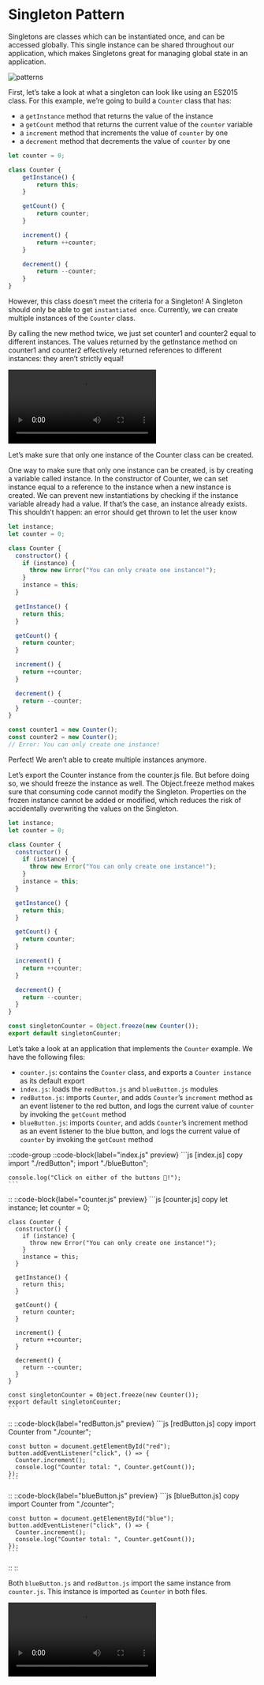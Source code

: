 # Singleton Pattern
Singletons are classes which can be instantiated once, and can be accessed globally. This single instance can be shared throughout our application, which makes Singletons great for managing global state in an application.

<div class='flex items-center justify-center'>
<img class='rounded-lg' src='https://www.patterns.dev/_astro/singleton-pattern_Z1aBCos.webp' alt='patterns' />
</div>

First, let’s take a look at what a singleton can look like using an ES2015 class. For this example, we’re going to build a `Counter` class that has:

- a `getInstance` method that returns the value of the instance
- a `getCount` method that returns the current value of the `counter` variable
- a `increment` method that increments the value of `counter` by one
- a `decrement` method that decrements the value of `counter` by one


```js [counter.js] copy
let counter = 0;

class Counter {
    getInstance() {
        return this;
    }

    getCount() {
        return counter;
    }

    increment() {
        return ++counter;
    }

    decrement() {
        return --counter;
    }
}
```

However, this class doesn’t meet the criteria for a Singleton! A Singleton should only be able to get `instantiated once`. Currently, we can create multiple instances of the `Counter` class.

By calling the new method twice, we just set counter1 and counter2 equal to different instances. The values returned by the getInstance method on counter1 and counter2 effectively returned references to different instances: they aren’t strictly equal!


<video src="https://res.cloudinary.com/ddxwdqwkr/video/upload/f_auto/v1609056519/patterns.dev/jspat-52_zkwyk1.mp4" loop controls></video>

Let’s make sure that only one instance of the Counter class can be created.

One way to make sure that only one instance can be created, is by creating a variable called instance. In the constructor of Counter, we can set instance equal to a reference to the instance when a new instance is created. We can prevent new instantiations by checking if the instance variable already had a value. If that’s the case, an instance already exists. This shouldn’t happen: an error should get thrown to let the user know


```js [counter.js] {1, 5-9} copy
let instance;
let counter = 0;

class Counter {
  constructor() {
    if (instance) {
      throw new Error("You can only create one instance!");
    }
    instance = this;
  }

  getInstance() {
    return this;
  }

  getCount() {
    return counter;
  }

  increment() {
    return ++counter;
  }

  decrement() {
    return --counter;
  }
}

const counter1 = new Counter();
const counter2 = new Counter();
// Error: You can only create one instance!
```

Perfect! We aren’t able to create multiple instances anymore.

Let’s export the Counter instance from the counter.js file. But before doing so, we should freeze the instance as well. The Object.freeze method makes sure that consuming code cannot modify the Singleton. Properties on the frozen instance cannot be added or modified, which reduces the risk of accidentally overwriting the values on the Singleton.

```js [counter.js] {29} copy
let instance;
let counter = 0;

class Counter {
  constructor() {
    if (instance) {
      throw new Error("You can only create one instance!");
    }
    instance = this;
  }

  getInstance() {
    return this;
  }

  getCount() {
    return counter;
  }

  increment() {
    return ++counter;
  }

  decrement() {
    return --counter;
  }
}

const singletonCounter = Object.freeze(new Counter());
export default singletonCounter;
```

Let’s take a look at an application that implements the `Counter` example. We have the following files:

- `counter.js`: contains the `Counter` class, and exports a `Counter instance` as its default export
- `index.js`: loads the `redButton.js` and `blueButton.js` modules
- `redButton.js`: imports `Counter`, and adds `Counter`’s `increment` method as an event listener to the red button, and logs the current value of `counter` by invoking the `getCount` method
- `blueButton.js`: imports `Counter`, and adds `Counter`’s increment method as an event listener to the blue button, and logs the current value of `counter` by invoking the `getCount` method

::code-group
  ::code-block{label="index.js" preview}
    ```js [index.js] copy
    import "./redButton";
    import "./blueButton";

    console.log("Click on either of the buttons 🚀!");
    ```
  ::
  ::code-block{label="counter.js" preview}
    ```js [counter.js] copy
    let instance;
    let counter = 0;

    class Counter {
      constructor() {
        if (instance) {
          throw new Error("You can only create one instance!");
        }
        instance = this;
      }

      getInstance() {
        return this;
      }

      getCount() {
        return counter;
      }

      increment() {
        return ++counter;
      }

      decrement() {
        return --counter;
      }
    }

    const singletonCounter = Object.freeze(new Counter());
    export default singletonCounter;
    ```
  ::
  ::code-block{label="redButton.js" preview}
    ```js [redButton.js] copy
    import Counter from "./counter";

    const button = document.getElementById("red");
    button.addEventListener("click", () => {
      Counter.increment();
      console.log("Counter total: ", Counter.getCount());
    });
    ```
  ::
  ::code-block{label="blueButton.js" preview}
    ```js [blueButton.js] copy
    import Counter from "./counter";

    const button = document.getElementById("blue");
    button.addEventListener("click", () => {
      Counter.increment();
      console.log("Counter total: ", Counter.getCount());
    });
    ```
  ::
::


Both `blueButton.js` and `redButton.js` import the same instance from `counter.js`. This instance is imported as `Counter` in both files.



<video src='https://res.cloudinary.com/ddxwdqwkr/video/upload/f_auto/v1609056519/patterns.dev/jspat-56_wylvcf.mp4' loop controls />

When we invoke the increment method in either redButton.js or blueButton.js, the value of the counter property on the Counter instance updates in both files. It doesn’t matter whether we click on the red or blue button: the same value is shared among all instances. This is why the counter keeps incrementing by one, even though we’re invoking the method in different files.

## Tradeoffs
Restricting the instantiation to just one instance could potentially save a lot of memory space. Instead of having to set up memory for a new instance each time, we only have to set up memory for that one instance, which is referenced throughout the application. However, Singletons are actually considered an anti-pattern, and can (or.. should) be avoided in JavaScript.

In many programming languages, such as Java or C++, it’s not possible to directly create objects the way we can in JavaScript. In those object-oriented programming languages, we need to create a class, which creates an object. That created object has the value of the instance of the class, just like the value of instance in the JavaScript example.

However, the class implementation shown in the examples above is actually overkill. Since we can directly create objects in JavaScript, we can simply use a regular object to achieve the exact same result. Let’s cover some of the disadvantages of using Singletons!

## Using a regular object
Let’s use the same example as we saw previously. However this time, the counter is simply an object containing:

- a `count` property
- an `increment` method that increments the value of `count` by one
- a `decrement` method that decrements the value of `count` by one

```js [counter.js] copy
let count = 0;

const counter = {
  increment() {
    return ++count;
  },
  decrement() {
    return --count;
  }
};

Object.freeze(counter);
export { counter };
```

Since objects are passed by reference, both `redButton.js` and `blueButton.js` are importing a reference to the same `counter` object. Modifying the value of `count` in either of these files will modify the value on the `counter`, which is visible in both files.

## Testing
Testing code that relies on a Singleton can get tricky. Since we can’t create new instances each time, all tests rely on the modification to the global instance of the previous test. The order of the tests matter in this case, and one small modification can lead to an entire test suite failing. After testing, we need to reset the entire instance in order to reset the modifications made by the tests.